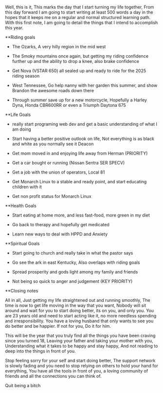 Well, this is it, This marks the day that I start turning my life together, From this day forward I am going to start writing at least 500 words a day in the hopes that it keeps me on a regular and normal structured learning path. With this first note, I am going to detail the things that I intend to accomplish this year.

**Riding goals

* The Ozarks, A very hilly region in the mid west

* The Smoky mountains once again, but getting my riding confidence further up and the ability to drop a knee, also brake confidence

* Get Nova (VSTAR 650) all sealed up and ready to ride for the 2025 riding season

* West Tennessee, Go help nanny with her garden this summer, and show Brandon the awesome roads down there

* Through summer save up for a new motorcycle, Hopefully a Harley Dyna, Honda CBR600RR or even a Triumph Daytona 675

**Life Goals

*  really start programing web dev and get a basic understanding of what I am doing 

* Start having a better positive outlook on life, Not everything is as black and white as you normally see it Deacon

* Get mom moved in and enjoying life away from Herman (PRIORITY)

* Get a car bought or running (Nissan Sentra SER SPECV)

* Get a job with the union of operators, Local 81

* Get Monarch Linux to a stable and ready point, and start educating children with it

* Get non profit status for Monarch Linux

**Health Goals

* Start eating at home more, and less fast-food, more green in my diet 

* Go back to therapy and hopefully get medicated 

* Learn new ways to deal with HPPD and Anxiety 

**Spiritual Goals

* Start going to church and really take in what the pastor says

* Go see the ark in east Kentucky, Also overlaps with riding goals

* Spread prosperity and gods light among my family and friends 

* Not being so quick to anger and judgement (KEY PRIORITY)

**Closing notes 

All in all, Just getting my life straightened out and running smoothly, The time is now to get life moving in the way that you want, Nobody will sit around and wait for you to start doing better, its on you, and only you.  You are 23 years old and need to start acting like it, no more needless spending and irresponsibility. You have a loving husband that only wants to see you do better and be happier. If not for you, Do it for him.

This will be the year that you truly find all the things you have been craving since you turned 18, Leaving your father and taking your mother with you, Understanding what it takes to be happy and stay happy, And not reading to deep into the things in front of you.

Stop feeling sorry for your self and start doing better, The support network is slowly fading and you need to stop relying on others to hold your hand for everything, You have all the tools in front of you, a loving community of friends and all the connections you can think of.

Quit being a bitch
